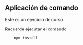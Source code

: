 ## Aplicación de comando

Este es un ejercicio de curso

Recuerde  ejecutar el comando 

```
    npm install
```
